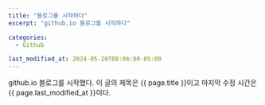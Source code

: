 ```yaml
---
title: "블로그를 시작하다"
excerpt: "github.io 블로그를 시작하다"

categories:
  - Github

last_modified_at: 2024-05-20T08:06:00-05:00
---
```


github.io 블로그를 시작했다.
이 글의 제목은 {{ page.title }}이고
마지막 수정 시간은 {{ page.last_modified_at }}이다.
